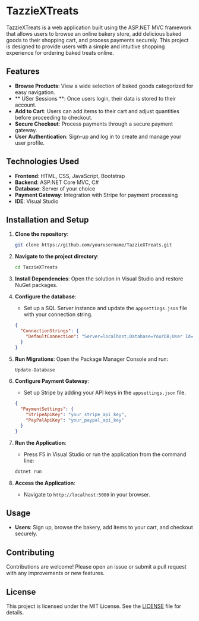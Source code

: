 # TazzieXTreats

TazzieXTreats is a web application built using the ASP.NET MVC framework that allows users to browse an online bakery store, add delicious baked goods to their shopping cart, and process payments securely. This project is designed to provide users with a simple and intuitive shopping experience for ordering baked treats online.

## Features

- **Browse Products**: View a wide selection of baked goods categorized for easy navigation.
- ** USer Sessions **: Once users login, their data is stored to their account.
- **Add to Cart**: Users can add items to their cart and adjust quantities before proceeding to checkout.
- **Secure Checkout**: Process payments through a secure payment gateway.
- **User Authentication**: Sign-up and log in to create and manage your user profile.

## Technologies Used

- **Frontend**: HTML, CSS, JavaScript, Bootstrap
- **Backend**: ASP.NET Core MVC, C#
- **Database**: Server of your choice
- **Payment Gateway**: Integration with Stripe for payment processing
- **IDE**: Visual Studio

## Installation and Setup

1. **Clone the repository**:
    ```bash
    git clone https://github.com/yourusername/TazzieXTreats.git
    ```

2. **Navigate to the project directory**:
    ```bash
    cd TazzieXTreats
    ```

3. **Install Dependencies**: Open the solution in Visual Studio and restore NuGet packages.

4. **Configure the database**:
    - Set up a SQL Server instance and update the `appsettings.json` file with your connection string.
    ```json
    {
      "ConnectionStrings": {
        "DefaultConnection": "Server=localhost;Database=YourDB;User Id=your_username;Password=your_password;"
      }
    }
    ```

5. **Run Migrations**:
    Open the Package Manager Console and run:
    ```bash
    Update-Database
    ```

6. **Configure Payment Gateway**:
    - Set up Stripe by adding your API keys in the `appsettings.json` file.
    ```json
    {
      "PaymentSettings": {
        "StripeApiKey": "your_stripe_api_key",
        "PayPalApiKey": "your_paypal_api_key"
      }
    }
    ```

7. **Run the Application**:
    - Press F5 in Visual Studio or run the application from the command line:
    ```bash
    dotnet run
    ```

8. **Access the Application**:
    - Navigate to `http://localhost:5000` in your browser.

## Usage

- **Users**: Sign up, browse the bakery, add items to your cart, and checkout securely.

## Contributing

Contributions are welcome! Please open an issue or submit a pull request with any improvements or new features.

## License

This project is licensed under the MIT License. See the [LICENSE](LICENSE) file for details.
